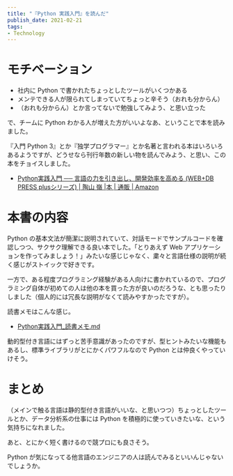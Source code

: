 ```yaml
---
title: "『Python 実践入門』を読んだ"
publish_date: 2021-02-21
tags:
- Technology
---
```


# モチベーション

- 社内に Python で書かれたちょっとしたツールがいくつかある
- メンテできる人が限られてしまっていてちょっと辛そう（おれも分からん）
- （おれも分からん）とか言ってないで勉強してみよう、と思い立った

で、チームに Python わかる人が増えた方がいいよなあ、ということで本を読みました。

『入門 Python
3』とか『独学プログラマー』とか名著と言われる本はいろいろあるようですが、どうせなら刊行年数の新しい物を読んでみよう、と思い、この本をチョイスしました。

- [Python実践入門 ── 言語の力を引き出し、開発効率を高める (WEB+DB PRESS plusシリーズ) | 陶山 嶺 |本 | 通販 | Amazon](https://www.amazon.co.jp/dp/429711111X/)

# 本書の内容

Python の基本文法が簡潔に説明されていて、対話モードでサンプルコードを確認しつつ、サクサク理解できる良い本でした。「とりあえず Web
アプリケーションを作ってみましょう！」みたいな感じじゃなく、粛々と言語仕様の説明が続く感じがストイックで好きです。

一方で、ある程度プログラミング経験がある人向けに書かれているので、プログラミング自体が初めての人は他の本を買った方が良いのだろうな、とも思ったりしました（個人的には冗長な説明がなくて読みやすかったですが）。

読書メモはこんな感じ。

- [Python実践入門_読書メモ.md](https://gist.github.com/gushernobindsme/32a47d232f275575bd41c319bc335748)

動的型付き言語にはずっと苦手意識があったのですが、型ヒントみたいな機能もあるし、標準ライブラリがとにかくパワフルなので Python とは仲良くやっていけそう。

# まとめ

（メインで触る言語は静的型付き言語がいいな、と思いつつ）ちょっとしたツールとか、データ分析系の仕事には Python
を積極的に使っていきたいな、という気持ちになれました。

あと、とにかく短く書けるので競プロにも良さそう。

Python が気になってる他言語のエンジニアの人は読んでみるといいんじゃないでしょうか。
